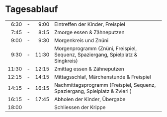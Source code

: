 # Tagesablauf


|       |   |       |           |
|------:|:-:|------:|-----------|
|  6:30 | - |  9:00 | Eintreffen der Kinder, Freispiel |
|  7:45 | - |  8:15 | Zmorge essen & Zähneputzen |
|  9:00 | - |  9:30 | Morgenkreis und Znüni |
|  9:30 | - | 11:30 | Morgenprogramm (Znüni, Freispiel, Sequenz, Spaziergang, Spielplatz & Singkreis) |
| 11:30 | - | 12:15 | Zmittag essen & Zähneputzen|
| 12:15 | - | 14:15 | Mittagsschlaf, Märchenstunde & Freispiel |
| 14:15 | - | 16:15 | Nachmittagsprogramm (Freispiel, Sequenz, Spaziergang, Spielplatz & Zvieri )|
| 16:15 | - | 17:45 | Abholen der Kinder, Übergabe|
| 18:00	|   |       | Schliessen der Krippe |
